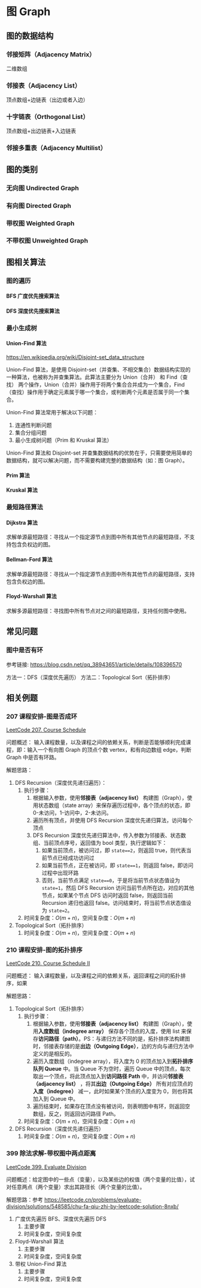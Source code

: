 # 图 Graph


## 图的数据结构


### 邻接矩阵（Adjacency Matrix）

二维数组
### 邻接表（Adjacency List）

顶点数组+边链表（出边或者入边）

### 十字链表（Orthogonal List）

顶点数组+出边链表+入边链表

### 邻接多重表（Adjacency Multilist）



## 图的类别


### 无向图 Undirected Graph


### 有向图 Directed Graph


### 带权图 Weighted Graph


### 不带权图 Unweighted Graph



## 图相关算法


### 图的遍历

#### BFS 广度优先搜索算法


#### DFS 深度优先搜索算法


### 最小生成树


#### Union-Find 算法

https://en.wikipedia.org/wiki/Disjoint-set_data_structure

Union-Find 算法，是使用 Disjoint-set（并查集、不相交集合）数据结构实现的一种算法，也被称为并查集算法。此算法主要分为 Union（合并） 和 Find（查找） 两个操作，Union（合并）操作用于将两个集合合并成为一个集合，Find（查找）操作用于确定元素属于哪一个集合，或判断两个元素是否属于同一个集合。

Union-Find 算法常用于解决以下问题：
1. 连通性判断问题
2. 集合分组问题
3. 最小生成树问题（Prim 和 Kruskal 算法）

Union-Find 算法和 Disjoint-set 并查集数据结构的优势在于，只需要使用简单的数据结构，就可以解决问题，而不需要构建完整的数据结构（如：图 Graph）。

#### Prim 算法


#### Kruskal 算法


### 最短路径算法


#### Dijkstra 算法

求解单源最短路径：寻找从一个指定源节点到图中所有其他节点的最短路径，不支持包含负权边的图。

#### Bellman-Ford 算法

求解单源最短路径：寻找从一个指定源节点到图中所有其他节点的最短路径，支持包含负权边的图。

#### Floyd-Warshall 算法

求解多源最短路径：寻找图中所有节点对之间的最短路径，支持任何图中使用。

## 常见问题

### 图中是否有环

参考链接: https://blog.csdn.net/qq_38943651/article/details/108396570

方法一：DFS（深度优先遍历）
方法二：Topological Sort（拓扑排序）

## 相关例题

### 207 课程安排-图是否成环

[LeetCode 207. Course Schedule](https://leetcode.com/problems/course-schedule/)

问题概述：
输入课程数量，以及课程之间的依赖关系，判断是否能够顺利完成课程，即：输入一个有向图 Graph 的顶点个数 vertex，和有向边数组 edge，判断 Graph 中是否有环路。

解题思路：
1. DFS Recursion（深度优先递归遍历）：
	1. 执行步骤：
		1. 根据输入参数，使用**邻接表（adjacency list）** 构建图（Graph），使用状态数组（state array）来保存遍历过程中，各个顶点的状态，即 0-未访问，1-访问中，2-未访问。
		2. 遍历所有顶点，并使用 DFS Recursion 深度优先递归算法，访问每个顶点
		3. DFS Recursion 深度优先递归算法中，传入参数为邻接表、状态数组、当前顶点序号，返回值为 bool 类型，执行逻辑如下：
			1. 如果当前顶点，被访问过，即 `state==2`，则返回 true，则代表当前节点已经成功访问过
			2. 如果当前节点，正在被访问，即 `state==1`，则返回 false，即访问过程中出现环路
			3. 否则，当前节点满足 `state==0`，于是将当前节点状态值设为 `state=1`，然后 DFS Recursion 访问当前节点所在边，对应的其他节点，如果某个节点 DFS 访问时返回 false，则返回当前 Recursion 递归也返回 false。访问结束时，将当前节点状态值设为 `state=2`。
	2. 时间复杂度：$O(m+n)$，空间复杂度：$O(m+n)$
2. Topological Sort（拓扑排序）
	1. 时间复杂度：$O(m+n)$，空间复杂度：$O(m+n)$

### 210 课程安排-图的拓扑排序

[LeetCode 210. Course Schedule II](https://leetcode.com/problems/course-schedule-ii/)

问题概述：
输入课程数量，以及课程之间的依赖关系，返回课程之间的拓扑排序，如果

解题思路：
1. Topological Sort（拓扑排序）
	1. 执行步骤：
		1. 根据输入参数，使用**邻接表（adjacency list）** 构建图（Graph），使用**入度数组（indegree array）** 保存各个顶点的入度，使用 list 来保存**访问路径（path）**。PS：与递归方法不同的是，拓扑排序法构建图时，邻接表存储的是**出边（Outgoing Edge）**，边的方向与递归方法中定义的是相反的。
		2. 遍历入度数组（indegree array），将入度为 0 的顶点加入到**拓扑排序队列 Queue** 中。当 Queue 不为空时，遍历 Queue 中的顶点，每次取出一个顶点，将此顶点加入到**访问路径 Path** 中，并访问**邻接表（adjacency list）** ，将其**出边（Outgoing Edge）** 所有对应顶点的**入度（indegree）** 减一，此时如果某个顶点的入度变为 0，则也将其加入到 Queue 中。
		3. 遍历结束时，如果存在顶点没有被访问，则表明图中有环，则返回空数组，反之，则返回访问路径 Path。
	2. 时间复杂度：$O(m+n)$，空间复杂度：$O(m+n)$
2. DFS Recursion（深度优先递归遍历）
	1. 时间复杂度：$O(m+n)$，空间复杂度：$O(m+n)$


### 399 除法求解-带权图中两点距离

[LeetCode 399. Evaluate Division]( https://leetcode.com/problems/evaluate-division/ )

问题概述：给定图中的一些点（变量），以及某些边的权值（两个变量的比值），试对任意两点（两个变量）求出其路径长（两个变量的比值）。

解题思路：参考 https://leetcode.cn/problems/evaluate-division/solutions/548585/chu-fa-qiu-zhi-by-leetcode-solution-8nxb/
1. 广度优先遍历 BFS、深度优先遍历 DFS
	1. 主要步骤
	2. 时间复杂度，空间复杂度
2. Floyd-Warshall 算法
	1. 主要步骤
	2. 时间复杂度，空间复杂度
3. 带权 Union-Find 算法
	1. 主要步骤
	2. 时间复杂度，空间复杂度